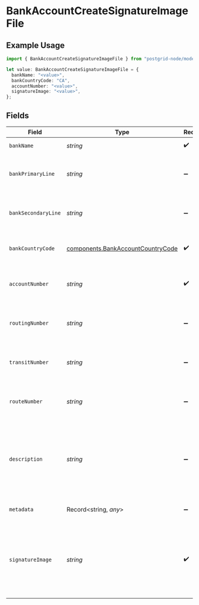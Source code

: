 # BankAccountCreateSignatureImageFile

## Example Usage

```typescript
import { BankAccountCreateSignatureImageFile } from "postgrid-node/models/components";

let value: BankAccountCreateSignatureImageFile = {
  bankName: "<value>",
  bankCountryCode: "CA",
  accountNumber: "<value>",
  signatureImage: "<value>",
};
```

## Fields

| Field                                                                                      | Type                                                                                       | Required                                                                                   | Description                                                                                |
| ------------------------------------------------------------------------------------------ | ------------------------------------------------------------------------------------------ | ------------------------------------------------------------------------------------------ | ------------------------------------------------------------------------------------------ |
| `bankName`                                                                                 | *string*                                                                                   | :heavy_check_mark:                                                                         | The name of the bank.                                                                      |
| `bankPrimaryLine`                                                                          | *string*                                                                                   | :heavy_minus_sign:                                                                         | The primary address line of the bank.                                                      |
| `bankSecondaryLine`                                                                        | *string*                                                                                   | :heavy_minus_sign:                                                                         | The secondary address line of the bank.                                                    |
| `bankCountryCode`                                                                          | [components.BankAccountCountryCode](../../models/components/bankaccountcountrycode.md)     | :heavy_check_mark:                                                                         | The country code of the bank.                                                              |
| `accountNumber`                                                                            | *string*                                                                                   | :heavy_check_mark:                                                                         | The account number of the bank account.                                                    |
| `routingNumber`                                                                            | *string*                                                                                   | :heavy_minus_sign:                                                                         | The routing number of the bank account (for US).                                           |
| `transitNumber`                                                                            | *string*                                                                                   | :heavy_minus_sign:                                                                         | The transit number of the bank account (for CA).                                           |
| `routeNumber`                                                                              | *string*                                                                                   | :heavy_minus_sign:                                                                         | The route number of the bank account (for CA).                                             |
| `description`                                                                              | *string*                                                                                   | :heavy_minus_sign:                                                                         | An optional string describing this resource. Will be visible in the API and the dashboard. |
| `metadata`                                                                                 | Record<string, *any*>                                                                      | :heavy_minus_sign:                                                                         | See the section on Metadata.                                                               |
| `signatureImage`                                                                           | *string*                                                                                   | :heavy_check_mark:                                                                         | A PNG or JPEG file which PostGrid will apply to checks created with this bank account.     |